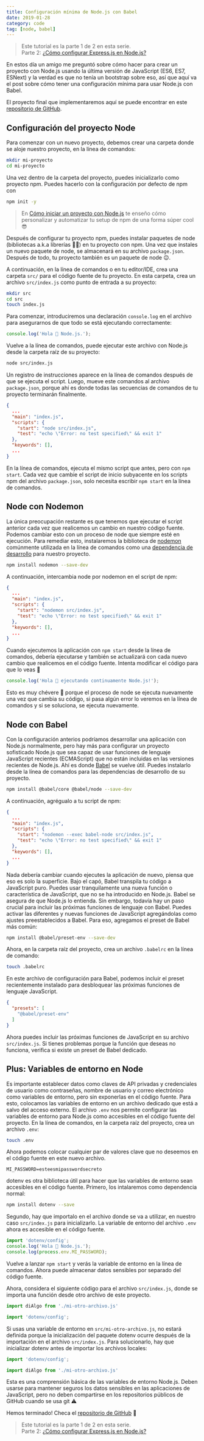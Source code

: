 ```yaml
---
title: Configuración mínima de Node.js con Babel
date: 2019-01-28
category: code
tag: [node, babel]
---
```


> Este tutorial es la parte 1 de 2 en esta serie.<br>
> Parte 2: [¿Cómo configurar Express.js en Node.js?](/code/configurar-express-en-node)

En estos día un amigo me preguntó sobre cómo hacer para crear un proyecto con Node.js usando la última versión de JavaScript (ES6, ES7, ESNext) y la verdad es que no tenía un bootstrap sobre eso, así que aquí va el post sobre cómo tener una configuración mínima para usar Node.js con Babel.

El proyecto final que implementaremos aquí se puede encontrar en este [repositorio de GitHub](https://github.com/lavaldi/node-babel).

## Configuración del proyecto Node

Para comenzar con un nuevo proyecto, debemos crear una carpeta donde se aloje nuestro proyecto, en la línea de comandos:

```bash
mkdir mi-proyecto
cd mi-proyecto
```

Una vez dentro de la carpeta del proyecto, puedes inicializarlo como proyecto npm. Puedes hacerlo con la configuración por defecto de npm con

```bash
npm init -y
```

> En [Cómo iniciar un proyecto con Node.js](/code/como-iniciar-un-proyecto-con-node) te enseño cómo personalizar y automatizar tu setup de npm de una forma súper cool 😎

Después de configurar tu proyecto npm, puedes instalar paquetes de node (bibliotecas a.k.a librerías 🙈🙊) en tu proyecto con npm. Una vez que instales un nuevo paquete de node, se almacenará en su archivo `package.json`. Después de todo, tu proyecto también es un paquete de node 😉.

A continuación, en la línea de comandos o en tu editor/IDE, crea una carpeta `src/` para el código fuente de tu proyecto. En esta carpeta, crea un archivo `src/index.js` como punto de entrada a su proyecto:

```bash
mkdir src
cd src
touch index.js
```

Para comenzar, introduciremos una declaración `console.log` en el archivo para asegurarnos de que todo se está ejecutando correctamente:

```javascript
console.log('Hola 👋 Node.js.');
```

Vuelve a la línea de comandos, puede ejecutar este archivo con Node.js desde la carpeta raíz de su proyecto:

```bash
node src/index.js
```

Un registro de instrucciones aparece en la línea de comandos después de que se ejecuta el script. Luego, mueve este comandos al archivo `package.json`, porque ahí es donde todas las secuencias de comandos de tu proyecto terminarán finalmente.

```json
{
  ...
  "main": "index.js",
  "scripts": {
    "start": "node src/index.js",
    "test": "echo \"Error: no test specified\" && exit 1"
  },
  "keywords": [],
  ...
}
```

En la línea de comandos, ejecuta el mismo script que antes, pero con `npm start`. Cada vez que cambie el script de inicio subyacente en los scripts npm del archivo `package.json`, solo necesita escribir `npm start` en la línea de comandos.

## Node con Nodemon

La única preocupación restante es que tenemos que ejecutar el script anterior cada vez que realicemos un cambio en nuestro código fuente. Podemos cambiar esto con un proceso de node que siempre esté en ejecución. Para remediar esto, instalaremos la biblioteca de [nodemon](https://github.com/remy/nodemon) comúnmente utilizada en la línea de comandos como una [dependencia de desarrollo](https://docs.npmjs.com/files/package.json#dependencies) para nuestro proyecto.

```bash
npm install nodemon --save-dev
```

A continuación, intercambia node por nodemon en el script de npm:

```json
{
  ...
  "main": "index.js",
  "scripts": {
    "start": "nodemon src/index.js",
    "test": "echo \"Error: no test specified\" && exit 1"
  },
  "keywords": [],
  ...
}
```

Cuando ejecutemos la aplicación con `npm start` desde la línea de comandos, debería ejecutarse y también se actualizará con cada nuevo cambio que realicemos en el código fuente. Intenta modificar el código para que lo veas 💪

```javascript
console.log('Hola 👋 ejecutando continuamente Node.js!');
```

Esto es muy chévere 🤙 porque el proceso de node se ejecuta nuevamente una vez que cambia su código, si pasa algún error lo veremos en la línea de comandos y si se soluciona, se ejecuta nuevamente.

## Node con Babel

Con la configuración anterios podríamos desarrollar una aplicación con Node.js normalmente, pero hay más para configurar un proyecto sofisticado Node.js que sea capaz de usar funciones de lenguaje JavaScript recientes (ECMAScript) que no están incluidas en las versiones recientes de Node.js. Ahí es donde [Babel](https://babeljs.io/) se vuelve útil. Puedes instalarlo desde la línea de comandos para las dependencias de desarrollo de su proyecto.

```bash
npm install @babel/core @babel/node --save-dev
```

A continuación, agrégualo a tu script de npm:

```json
{
  ...
  "main": "index.js",
  "scripts": {
    "start": "nodemon --exec babel-node src/index.js",
    "test": "echo \"Error: no test specified\" && exit 1"
  },
  "keywords": [],
  ...
}
```

Nada debería cambiar cuando ejecutes la aplicación de nuevo, piensa que eso es solo la superficie. Bajo el capó, Babel transpila tu código a JavaScript puro. Puedes usar tranquilamente una nueva función o característica de JavaScript, que no se ha introducido en Node.js. Babel se asegura de que Node.js lo entienda. Sin embargo, todavía hay un paso crucial para incluir las próximas funciones de lenguaje con Babel. Puedes activar las diferentes y nuevas funciones de JavaScript agregándolas como ajustes preestablecidos a Babel. Para eso, agregamos el preset de Babel más común:

```bash
npm install @babel/preset-env --save-dev
```

Ahora, en la carpeta raíz del proyecto, crea un archivo `.babelrc` en la línea de comando:

```bash
touch .babelrc
```

En este archivo de configuración para Babel, podemos incluir el preset recientemente instalado para desbloquear las próximas funciones de lenguaje JavaScript.

```json
{
  "presets": [
    "@babel/preset-env"
  ]
}
```

Ahora puedes incluir las próximas funciones de JavaScript en su archivo `src/index.js`. Si tienes problemas porque la función que deseas no funciona, verifica si existe un preset de Babel dedicado.

## Plus: Variables de entorno en Node

Es importante establecer datos como claves de API privadas y credenciales de usuario como contraseñas, nombre de usuario y correo electrónico como variables de entorno, pero sin exponerlas en el código fuente. Para esto, colocamos las variables de entorno en un archivo dedicado que está a salvo del acceso externo. El archivo `.env` nos permite configurar las variables de entorno para Node.js como accesibles en el código fuente del proyecto. En la línea de comandos, en la carpeta raíz del proyecto, crea un archivo `.env`:

```bash
touch .env
```

Ahora podemos colocar cualquier par de valores clave que no deseemos en el código fuente en este nuevo archivo.

```
MI_PASSWORD=esteesmipasswordsecreto
```

dotenv es otra biblioteca útil para hacer que las variables de entorno sean accesibles en el código fuente. Primero, los intalaremos como dependencia normal:

```bash
npm install dotenv --save
```

Segundo, hay que importalo en el archivo donde se va a utilizar, en nuestro caso `src/index.js` para inicializarlo. La variable de entorno del archivo `.env` ahora es accesible en el código fuente.

```javascript
import 'dotenv/config';
console.log('Hola 👋 Node.js.');
console.log(process.env.MI_PASSWORD);
```

Vuelve a lanzar `npm start` y verás la variable de entorno en la línea de comandos. Ahora puede almacenar datos sensibles por separado del código fuente.

Ahora, considera el siguiente código para el archivo `src/index.js`, donde se importa una función desde otro archivo de este proyecto.

```javascript
import diAlgo from './mi-otro-archivo.js'

import 'dotenv/config';
```

Si usas una variable de entorno en `src/mi-otro-archivo.js`, no estará definida porque la inicialización del paquete dotenv ocurre después de la importación en el archivo `src/index.js`. Para solucionarlo, hay que inicializar dotenv antes de importar los archivos locales:

```javascript
import 'dotenv/config';

import diAlgo from './mi-otro-archivo.js'
```

Esta es una comprensión básica de las variables de entorno Node.js. Deben usarse para mantener seguros los datos sensibles en las aplicaciones de JavaScript, pero no deben compartirse en los repositorios públicos de GitHub cuando se usa git ⚠️

Hemos terminado! Checa el [repositorio de GitHub](https://github.com/lavaldi/node-babel) 👀

> Este tutorial es la parte 1 de 2 en esta serie.<br>
> Parte 2: [¿Cómo configurar Express.js en Node.js?](/code/configurar-express-en-node)
